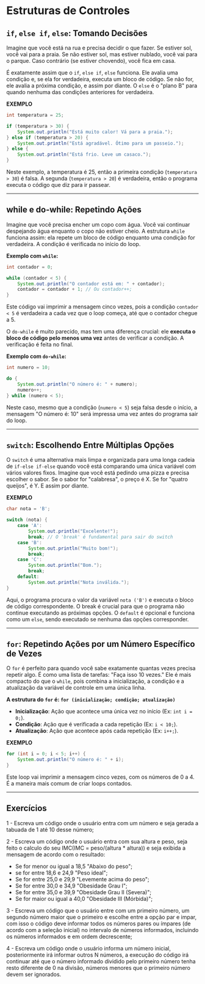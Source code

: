 # Estruturas de Controles

## ``if``, ``else if``, ``else``: Tomando Decisões
Imagine que você está na rua e precisa decidir o que fazer. Se estiver sol, você vai para a praia. Se não estiver sol, mas estiver nublado, você vai para o parque. Caso contrário (se estiver chovendo), você fica em casa.

É exatamente assim que o ``if``, ``else if``, ``else`` funciona. Ele avalia uma condição e, se ela for verdadeira, executa um bloco de código. Se não for, ele avalia a próxima condição, e assim por diante. O ``else`` é o "plano B" para quando nenhuma das condições anteriores for verdadeira.

**EXEMPLO**

````java
int temperatura = 25;

if (temperatura > 30) {
    System.out.println("Está muito calor! Vá para a praia.");
} else if (temperatura > 20) {
    System.out.println("Está agradável. Ótimo para um passeio.");
} else {
    System.out.println("Está frio. Leve um casaco.");
}
````

Neste exemplo, a temperatura é 25, então a primeira condição (``temperatura > 30``) é falsa. A segunda (``temperatura > 20``) é verdadeira, então o programa executa o código que diz para ir passear.

---

## while e do-while: Repetindo Ações
Imagine que você precisa encher um copo com água. Você vai continuar despejando água enquanto o copo não estiver cheio. A estrutura ``while`` funciona assim: ela repete um bloco de código enquanto uma condição for verdadeira. A condição é verificada no início do loop.

**Exemplo com ``while``:**
````java
int contador = 0;

while (contador < 5) {
    System.out.println("O contador está em: " + contador);
    contador = contador + 1; // Ou contador++;
}
````

Este código vai imprimir a mensagem cinco vezes, pois a condição ``contador < 5`` é verdadeira a cada vez que o loop começa, até que o contador chegue a 5.

O ``do-while`` é muito parecido, mas tem uma diferença crucial: ele **executa o bloco de código pelo menos uma vez** antes de verificar a condição. A verificação é feita no final.

**Exemplo com ``do-while``:**

````java
int numero = 10;

do {
    System.out.println("O número é: " + numero);
    numero++;
} while (numero < 5);
````

Neste caso, mesmo que a condição (``numero < 5``) seja falsa desde o início, a mensagem "O número é: 10" será impressa uma vez antes do programa sair do loop.

---
## ``switch``: Escolhendo Entre Múltiplas Opções
O ``switch`` é uma alternativa mais limpa e organizada para uma longa cadeia de ``if-else if-else`` quando você está comparando uma única variável com vários valores fixos. Imagine que você está pedindo uma pizza e precisa escolher o sabor. Se o sabor for "calabresa", o preço é X. Se for "quatro queijos", é Y. E assim por diante.

**EXEMPLO**

````java
char nota = 'B';

switch (nota) {
    case 'A':
        System.out.println("Excelente!");
        break; // O 'break' é fundamental para sair do switch
    case 'B':
        System.out.println("Muito bom!");
        break;
    case 'C':
        System.out.println("Bom.");
        break;
    default:
        System.out.println("Nota inválida.");
}
````

Aqui, o programa procura o valor da variável ``nota ('B')`` e executa o bloco de código correspondente. O break é crucial para que o programa não continue executando as próximas opções. O ``default`` é opcional e funciona como um ``else``, sendo executado se nenhuma das opções corresponder.

---
## ``for``: Repetindo Ações por um Número Específico de Vezes
O ``for`` é perfeito para quando você sabe exatamente quantas vezes precisa repetir algo. É como uma lista de tarefas: "Faça isso 10 vezes." Ele é mais compacto do que o ``while``, pois combina a inicialização, a condição e a atualização da variável de controle em uma única linha.

**A estrutura do ``for`` é: ``for (inicialização; condição; atualização)``**
  - **Inicialização**: Ação que acontece uma única vez no início (Ex: ``int i = 0;``).
  - **Condição**: Ação que é verificada a cada repetição (Ex: ``i < 10;``).
  - **Atualização**: Ação que acontece após cada repetição (Ex: ``i++;``).

**EXEMPLO**
````java
for (int i = 0; i < 5; i++) {
    System.out.println("O número é: " + i);
}
````

Este loop vai imprimir a mensagem cinco vezes, com os números de 0 a 4. É a maneira mais comum de criar loops contados.

---

## Exercícios
1 - Escreva um código onde o usuário entra com um número e seja gerada a tabuada de 1 até 10 desse número;

2 - Escreva um código onde o usuário entra com sua altura e peso, seja feito o calculo do seu IMC(IMC = peso/(altura * altura)) e seja exibida a mensagem de acordo com o resultado:

  - Se for menor ou igual a 18,5 "Abaixo do peso";
  - se for entre 18,6 e 24,9 "Peso ideal";
  - Se for entre 25,0 e 29,9 "Levemente acima do peso";
  - Se for entre 30,0 e 34,9 "Obesidade Grau I";
  - Se for entre 35,0 e 39,9 "Obesidade Grau II (Severa)";
  - Se for maior ou igual a 40,0 "Obesidade III (Mórbida)";
  
3 - Escreva um código que o usuário entre com um primeiro número, um segundo número maior que o primeiro e escolhe entre a opção par e impar, com isso o código deve informar todos os números pares ou ímpares (de acordo com a seleção inicial) no intervalo de números informados, incluindo os números informados e em ordem decrescente;
 
4 - Escreva um código onde o usuário informa um número inicial, posteriormente irá informar outros N números, a execução do código irá continuar até que o número informado dividido pelo primeiro número tenha resto diferente de 0 na divisão, números menores que o primeiro número devem ser ignorados.